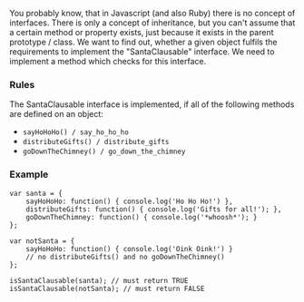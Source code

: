 You probably know, that in Javascript (and also Ruby) there is no concept of interfaces. There is only a concept of inheritance, but you can't assume that a certain method or property exists, just because it exists in the parent prototype / class. We want to find out, whether a given object fulfils the requirements to implement the "SantaClausable" interface. We need to implement a method which checks for this interface.

### Rules
The SantaClausable interface is implemented, if all of the following methods are defined on an object:

- ``` sayHoHoHo() / say_ho_ho_ho ```
- ``` distributeGifts() / distribute_gifts ```
- ``` goDownTheChimney() / go_down_the_chimney ```

### Example
``` 
var santa = {
    sayHoHoHo: function() { console.log('Ho Ho Ho!') },
    distributeGifts: function() { console.log('Gifts for all!'); },
    goDownTheChimney: function() { console.log('*whoosh*'); }
};

var notSanta = {
    sayHoHoHo: function() { console.log('Oink Oink!') }
    // no distributeGifts() and no goDownTheChimney()
};

isSantaClausable(santa); // must return TRUE
isSantaClausable(notSanta); // must return FALSE 
```